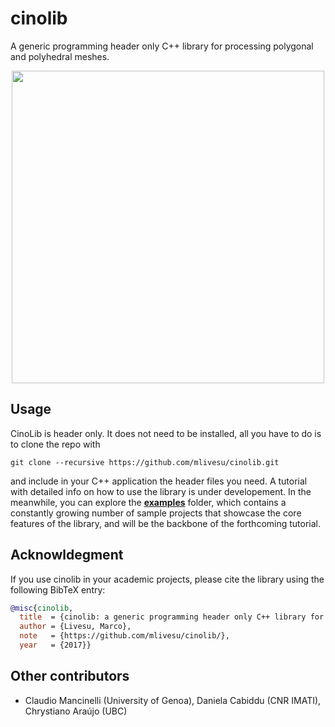 # cinolib
A generic programming header only C++ library for processing polygonal and polyhedral meshes.

<p align="center"><img src="cinolib_rep_image.png" width="500"></p>

## Usage
CinoLib is header only. It does not need to be installed, all you have to do is to clone the repo with
```
git clone --recursive https://github.com/mlivesu/cinolib.git
```
and include in your C++ application the header files you need. A tutorial with detailed info on how to use the library is under developement. In the meanwhile, you can explore the [**examples**](https://github.com/maxicino/cinolib/tree/master/examples)  folder, which contains a constantly growing number of sample projects that showcase the core features of the library, and will be the backbone of the forthcoming tutorial.

## Acknowldegment
If you use cinolib in your academic projects, please cite the library using the following 
BibTeX entry:

```bibtex
@misc{cinolib,
  title  = {cinolib: a generic programming header only C++ library for processing polygonal and polyhedral meshes},
  author = {Livesu, Marco},
  note   = {https://github.com/mlivesu/cinolib/},
  year   = {2017}}
```

## Other contributors
* Claudio Mancinelli (University of Genoa), Daniela Cabiddu (CNR IMATI), Chrystiano Araújo (UBC)

